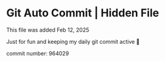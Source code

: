 # Git Auto Commit | Hidden File

This file was added Feb 12, 2025

Just for fun and keeping my daily git commit active 🤪

commit number: 964029
